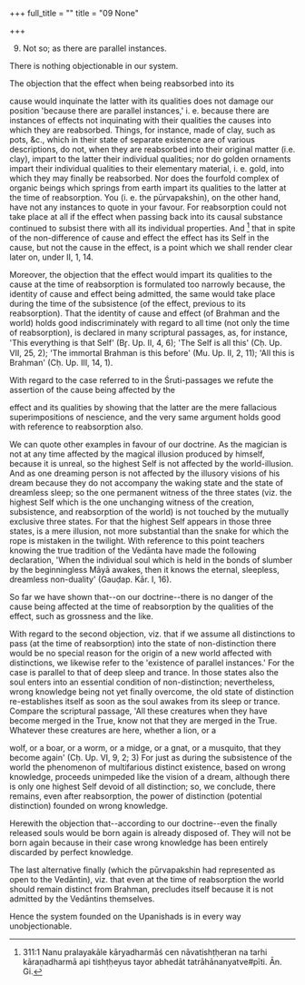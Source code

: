+++
full_title = ""
title = "09 None"

+++


9. Not so; as there are parallel instances.

There is nothing objectionable in our system.

The objection that the effect when being reabsorbed into its

cause would inquinate the latter with its qualities does not damage our position 'because there are parallel instances,' i. e. because there are instances of effects not inquinating with their qualities the causes into which they are reabsorbed. Things, for instance, made of clay, such as pots, &c., which in their state of separate existence are of various descriptions, do not, when they are reabsorbed into their original matter (i.e. clay), impart to the latter their individual qualities; nor do golden ornaments impart their individual qualities to their elementary material, i. e. gold, into which they may finally be reabsorbed. Nor does the fourfold complex of organic beings which springs from earth impart its qualities to the latter at the time of reabsorption. You (i. e. the pūrvapakshin), on the other hand, have not any instances to quote in your favour. For reabsorption could not take place at all if the effect when passing back into its causal substance continued to subsist there with all its individual properties. And [^fn_276] that in spite of the non-difference of cause and effect the effect has its Self in the cause, but not the cause in the effect, is a point which we shall render clear later on, under II, 1, 14.

[^fn_276]: 311:1 Nanu pralayakāle kāryadharmāś cen nāvatishṭḥeran na tarhi kāraṇadharmā api tishṭḥeyus tayor abhedāt tatrāhānanyatve#pīti. Ān. Gi.

Moreover, the objection that the effect would impart its qualities to the cause at the time of reabsorption is formulated too narrowly because, the identity of cause and effect being admitted, the same would take place during the time of the subsistence (of the effect, previous to its reabsorption). That the identity of cause and effect (of Brahman and the world) holds good indiscriminately with regard to all time (not only the time of reabsorption), is declared in many scriptural passages, as, for instance, 'This everything is that Self' (Br̥. Up. II, 4, 6); 'The Self is all this' (Cḥ. Up. VII, 25, 2); 'The immortal Brahman is this before' (Mu. Up. II, 2, 11); 'All this is Brahman' (Cḥ. Up. III, 14, 1).

With regard to the case referred to in the Śruti-passages we refute the assertion of the cause being affected by the

effect and its qualities by showing that the latter are the mere fallacious superimpositions of nescience, and the very same argument holds good with reference to reabsorption also.

We can quote other examples in favour of our doctrine. As the magician is not at any time affected by the magical illusion produced by himself, because it is unreal, so the highest Self is not affected by the world-illusion. And as one dreaming person is not affected by the illusory visions of his dream because they do not accompany the waking state and the state of dreamless sleep; so the one permanent witness of the three states (viz. the highest Self which is the one unchanging witness of the creation, subsistence, and reabsorption of the world) is not touched by the mutually exclusive three states. For that the highest Self appears in those three states, is a mere illusion, not more substantial than the snake for which the rope is mistaken in the twilight. With reference to this point teachers knowing the true tradition of the Vedānta have made the following declaration, 'When the individual soul which is held in the bonds of slumber by the beginningless Māyā awakes, then it knows the eternal, sleepless, dreamless non-duality' (Gauḍap. Kār. I, 16).

So far we have shown that--on our doctrine--there is no danger of the cause being affected at the time of reabsorption by the qualities of the effect, such as grossness and the like.

With regard to the second objection, viz. that if we assume all distinctions to pass (at the time of reabsorption) into the state of non-distinction there would be no special reason for the origin of a new world affected with distinctions, we likewise refer to the 'existence of parallel instances.' For the case is parallel to that of deep sleep and trance. In those states also the soul enters into an essential condition of non-distinction; nevertheless, wrong knowledge being not yet finally overcome, the old state of distinction re-establishes itself as soon as the soul awakes from its sleep or trance. Compare the scriptural passage, 'All these creatures when they have become merged in the True, know not that they are merged in the True. Whatever these creatures are here, whether a lion, or a

wolf, or a boar, or a worm, or a midge, or a gnat, or a musquito, that they become again' (Cḥ. Up. VI, 9, 2; 3) For just as during the subsistence of the world the phenomenon of multifarious distinct existence, based on wrong knowledge, proceeds unimpeded like the vision of a dream, although there is only one highest Self devoid of all distinction; so, we conclude, there remains, even after reabsorption, the power of distinction (potential distinction) founded on wrong knowledge.

Herewith the objection that--according to our doctrine--even the finally released souls would be born again is already disposed of. They will not be born again because in their case wrong knowledge has been entirely discarded by perfect knowledge.

The last alternative finally (which the pūrvapakshin had represented as open to the Vedāntin), viz. that even at the time of reabsorption the world should remain distinct from Brahman, precludes itself because it is not admitted by the Vedāntins themselves.

Hence the system founded on the Upanishads is in every way unobjectionable.

